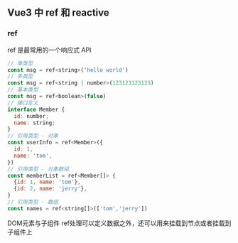 <!--
 * @Author: Mia
 * @Date: 2021-12-28 10:18:54
 * @LastEditors: Mia
 * @LastEditTime: 2022-01-04 10:22:38
 * @Description: Vue3 中的 ts 写法
-->
## Vue3 中 ref 和 reactive

### ref
ref 是最常用的一个响应式 API

```javascript
// 单类型
const msg = ref<string>('hello world')
// 多类型
const msg = ref<string | number>(123123123123)
// 基本类型
const msg = ref<boolean>(false)
// 接口定义
interface Member {
  id: number;
  name: string;
}
// 引用类型 - 对象
const userInfo = ref<Member>({
  id: 1,
  name: 'tom',
})
// 引用类型 - 对象数组
const memberList = ref<Member[]> {
  {id: 1, name: 'tom'},
  {id: 2, name: 'jerry'},
}
// 引用类型 - 数组
const names = ref<string[]>(['tom','jerry'])
```

DOM元素与子组件
ref处理可以定义数据之外，还可以用来挂载到节点或者挂载到子组件上

